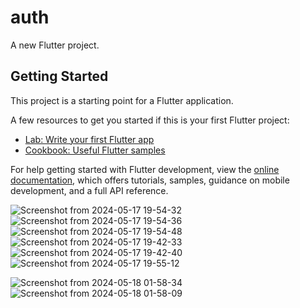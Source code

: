 # auth

A new Flutter project.

## Getting Started

This project is a starting point for a Flutter application.

A few resources to get you started if this is your first Flutter project:

- [Lab: Write your first Flutter app](https://docs.flutter.dev/get-started/codelab)
- [Cookbook: Useful Flutter samples](https://docs.flutter.dev/cookbook)

For help getting started with Flutter development, view the
[online documentation](https://docs.flutter.dev/), which offers tutorials,
samples, guidance on mobile development, and a full API reference.

![Screenshot from 2024-05-17 19-54-32](https://github.com/ayaabdelsamed/project_flutter/assets/167666939/20362839-cb28-40c3-a893-eba727770665)
![Screenshot from 2024-05-17 19-54-36](https://github.com/ayaabdelsamed/project_flutter/assets/167666939/04200a88-ad26-41bc-924b-385325642665)
![Screenshot from 2024-05-17 19-54-48](https://github.com/ayaabdelsamed/project_flutter/assets/167666939/0da0421d-9c4d-4752-bf11-cfd3b5599387)
![Screenshot from 2024-05-17 19-42-33](https://github.com/ayaabdelsamed/project_flutter/assets/167666939/9e754925-afe2-4541-82a9-09abaa17e8f6)
![Screenshot from 2024-05-17 19-42-40](https://github.com/ayaabdelsamed/project_flutter/assets/167666939/cd487308-a40c-478e-a0d7-f0fce2a05e82)
![Screenshot from 2024-05-17 19-55-12](https://github.com/ayaabdelsamed/project_flutter/assets/167666939/111e8e80-0f19-4907-aefb-bbb3825facc4)




![Screenshot from 2024-05-18 01-58-34](https://github.com/ayaabdelsamed/project_flutter/assets/167666939/01a7b44d-080b-491f-aec9-0be28d33da76)
![Screenshot from 2024-05-18 01-58-09](https://github.com/ayaabdelsamed/project_flutter/assets/167666939/5a75e36b-60eb-4126-979f-2523af208bb1)
